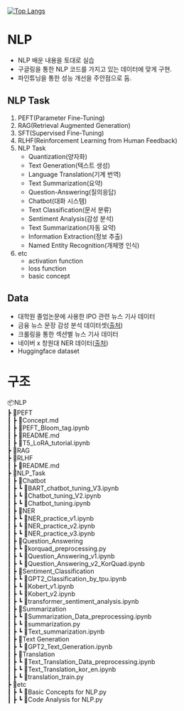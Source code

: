 [![Top Langs](https://github-readme-stats.vercel.app/api/top-langs/?username=ssolllll)](https://github.com/anuraghazra/github-readme-stats)

# NLP

- NLP 배운 내용을 토대로 실습
- 구글링을 통한 NLP 코드를 가지고 있는 데이터에 맞게 구현.
- 파인튜닝을 통한 성능 개선을 주안점으로 둠.

## NLP Task

1. PEFT(Parameter Fine-Tuning)
2. RAG(Retrieval Augmented Generation)
3. SFT(Supervised Fine-Tuning)
4. RLHF(Reinforcement Learning from Human Feedback)
5. NLP Task
    - Quantization(양자화)
    - Text Generation(텍스트 생성)
    - Language Translation(기계 번역)
    - Text Summarization(요약)
    - Question-Answering(질의응답)
    - Chatbot(대화 시스템)
    - Text Classification(문서 분류)
    - Sentiment Analysis(감성 분석)
    - Text Summarization(자동 요약)
    - Information Extraction(정보 추출)
    - Named Entity Recognition(개체명 인식)
6. etc
    - activation function
    - loss function
    - basic concept 

## Data

- 대학원 졸업논문에 사용한 IPO 관련 뉴스 기사 데이터
- 금융 뉴스 문장 감성 분석 데이터셋([출처](https://github.com/ukairia777/finance_sentiment_corpus))
- 크롤링을 통한 섹션별 뉴스 기사 데이터
- 네이버 x 창원대 NER 데이터([출처](https://ko-nlp.github.io/Korpora/ko-docs/corpuslist/naver_changwon_ner.html))
- Huggingface dataset


# 구조
📦NLP <br>
 ┣ 📂PEFT <br>
 ┃  ┣ 📜Concept.md <br>
 ┃  ┣ 📜PEFT_Bloom_tag.ipynb <br>
 ┃  ┣ 📜README.md <br>
 ┃  ┣ 📜T5_LoRA_tutorial.ipynb <br>
 ┣ 📂RAG <br>
 ┣ 📂RLHF <br>
 ┃  ┣ 📜README.md <br>
 ┣ 📂NLP_Task <br>
 ┃  ┣  📂Chatbot <br>
 ┃  ┣  ┗ 📜BART_chatbot_tuning_V3.ipynb <br>
 ┃  ┣  ┗ 📜Chatbot_tuning_V2.ipynb <br>
 ┃  ┣  ┗ 📜Chatbot_tuning.ipynb <br>
 ┃  ┣  📂NER <br>
 ┃  ┣  ┗ 📜NER_practice_v1.ipynb <br>
 ┃  ┣  ┗ 📜NER_practice_v2.ipynb <br>
 ┃  ┣  ┗ 📜NER_practice_v3.ipynb <br>
 ┃  ┣  📂Question_Answering <br>
 ┃  ┣  ┗ 📜korquad_preprocessing.py <br>
 ┃  ┣  ┗ 📜Question_Answering_v1.ipynb <br>
 ┃  ┣  ┗ 📜Question_Answering_v2_KorQuad.ipynb <br>
 ┃  ┣  📂Sentiment_Classification <br>
 ┃  ┣  ┗ 📜GPT2_Classification_by_tpu.ipynb <br>
 ┃  ┣  ┗ 📜Kobert_v1.ipynb <br>
 ┃  ┣  ┗ 📜Kobert_v2.ipynb <br>
 ┃  ┣  ┗ 📜transformer_sentiment_analysis.ipynb <br>
 ┃  ┣  📂Summarization <br>
 ┃  ┣  ┗ 📜Summarization_Data_preprocessing.ipynb <br>
 ┃  ┣  ┗ 📜summarization.py <br>
 ┃  ┣  ┗ 📜Text_summarization.ipynb <br>
 ┃  ┣ 📂Text Generation <br>
 ┃  ┣  ┗ 📜GPT2_Text_Generation.ipynb <br>
 ┃  ┣ 📂Translation <br>
 ┃  ┣  ┗ 📜Text_Translation_Data_preprocessing.ipynb <br>
 ┃  ┣  ┗ 📜Text_Translation_kor_en.ipynb <br>
 ┃  ┣  ┗ 📜translation_train.py <br>
 ┣ 📂etc  <br>
 ┃  ┣  ┗ 📜Basic Concepts for NLP.py <br>
 ┃  ┣  ┗ 📜Code Analysis for NLP.py <br>